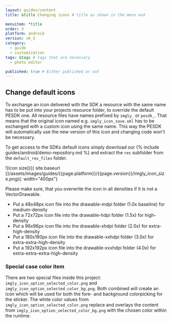 ```yaml
---
layout: guides/content
title: &title Changing icons # title as shown in the menu and

menuitem: *title
order: 3
platform: android
version: v6_5
category:
  - guide
  - customization
tags: &tags # tags that are necessary
  - photo editor

published: true # Either published or not
---
```


## Change default icons

To exchange an icon delivered with the SDK a resource with the same name has to be put into your projects resource folder, to override the default PESDK one.
All resource files have names prefixed by `imgly_` or `pesdk_`. That means that the original icon named e.g. `imgly_icon_save.xml` has to be exchanged with a custom icon using the same name.
This way the PESDK will automatically use the new version of this icon and changing code won't be necessary.

To get access to the SDKs default icons simply download our {% include guides/android/demo-repository.md %} and extract the `res` subfolder from the `default_res_files` folder.

![Icon size]({{ site.baseurl }}/assets/images/guides/{{page.platform}}/{{page.version}}/imgly_icon_size.png){: width="400px"}

Please make sure, that you overwrite the icon in all densities if it is not a VectorDrawable.

* Put a 48x48px icon file into the drawable-mdpi folder (1.0x baseline) for medium-density
* Put a 72x72px icon file into the drawable-hdpi folder (1.5x) for high-density
* Put a 96x96px icon file into the drawable-xhdpi folder (2.0x) for extra-high-density
* Put a 180x180px icon file into the drawable-xxhdpi folder (3.0x) for extra-extra-high-density
* Put a 192x192px icon file into the drawable-xxxhdpi folder (4.0x) for extra-extra-extra-high-density

### Special case color item

There are two special files inside this project: `imgly_icon_option_selected_color.png` and `imgly_icon_option_selected_color_bg.png`.
Both combined will create an icon which will be used for both the fore- and background colorpicking for the sticker.
The white color values from `imgly_icon_option_selected_color.png` replace and overlays the content from `imgly_icon_option_selected_color_bg.png` with the chosen color within the runtime.

